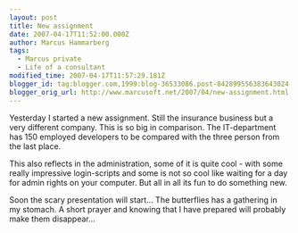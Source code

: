 ```yaml
---
layout: post
title: New assignment
date: 2007-04-17T11:52:00.000Z
author: Marcus Hammarberg
tags:
  - Marcus private
  - Life of a consultant
modified_time: 2007-04-17T11:57:29.181Z
blogger_id: tag:blogger.com,1999:blog-36533086.post-842899556383643024
blogger_orig_url: http://www.marcusoft.net/2007/04/new-assignment.html
---
```


Yesterday I started a new assignment. Still the insurance business
but a very different company. This is so big in comparison. The
IT-department has 150 employed developers to be compared with the three
person from the last place.

This also reflects in the administration, some of it is quite cool -
with some really impressive login-scripts and some is not so cool like
waiting for a day for admin rights on your computer. But all in all its
fun to do something new.

Soon the scary presentation will start... The butterflies has a
gathering in my stomach. A short prayer and knowing that I have prepared
will probably make them disappear...
